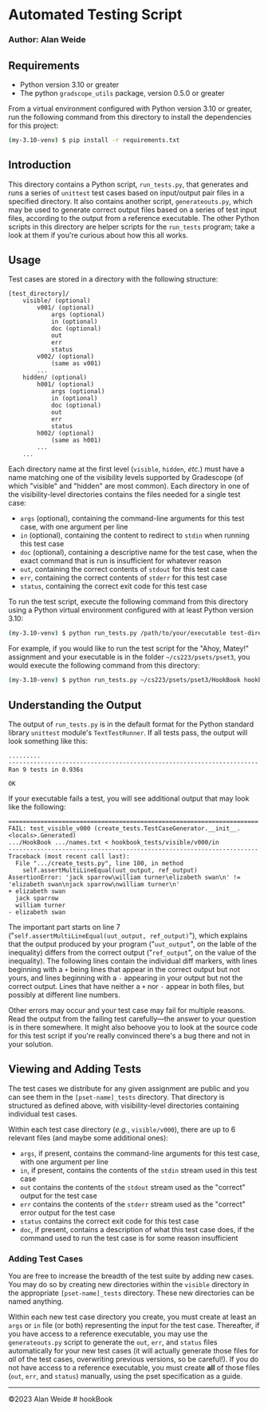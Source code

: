 # Automated Testing Script

### Author: Alan Weide

## Requirements
* Python version 3.10 or greater
* The python `gradscope_utils` package, version 0.5.0 or greater

From a virtual environment configured with Python version 3.10 or greater, run the following command from this directory to install the dependencies for this project:
```bash
(my-3.10-venv) $ pip install -r requirements.txt
```

## Introduction
This directory contains a Python script, `run_tests.py`, that generates and runs a series of `unittest` test cases based on input/output pair files in a specified directory.
It also contains another script, `generateouts.py`, which may be used to generate correct output files based on a series of test input files, according to the output from a reference executable.
The other Python scripts in this directory are helper scripts for the `run_tests` program; take a look at them if you're curious about how this all works.

## Usage
Test cases are stored in a directory with the following structure:
```
[test_directory]/
    visible/ (optional)
        v001/ (optional)
            args (optional)
            in (optional)
            doc (optional)
            out
            err
            status
        v002/ (optional)
            (same as v001)
        ...
    hidden/ (optional)
        h001/ (optional)
            args (optional)
            in (optional)
            doc (optional)
            out
            err
            status
        h002/ (optional)
            (same as h001)
        ...
    ...
```

Each directory name at the first level (`visible`, `hidden`, _etc._) must have a name matching one of the visibility levels supported by Gradescope (of which "visible" and "hidden" are most common).
Each directory in one of the visibility-level directories contains the files needed for a single test case:
* `args` (optional), containing the command-line arguments for this test case, with one argument per line
* `in` (optional), containing the content to redirect to `stdin` when running this test case
* `doc` (optional), containing a descriptive name for the test case, when the exact command that is run is insufficient for whatever reason
* `out`, containing the correct contents of `stdout` for this test case
* `err`, containing the correct contents of `stderr` for this test case
* `status`, containing the correct exit code for this test case

To run the test script, execute the following command from this directory using a Python virtual environment configured with at least Python version 3.10:
```bash
(my-3.10-venv) $ python run_tests.py /path/to/your/executable test-directory
```

For example, if you would like to run the test script for the "Ahoy, Matey!" assignment and your executable is in the folder `~/cs223/psets/pset3`, you would execute the following command from this directory:
```bash
(my-3.10-venv) $ python run_tests.py ~/cs223/psets/pset3/HookBook hookbook_tests
```

## Understanding the Output
The output of `run_tests.py` is in the default format for the Python standard library `unittest` module's `TextTestRunner`.
If all tests pass, the output will look something like this:
```text
.........
----------------------------------------------------------------------
Ran 9 tests in 0.936s

OK
```

If your executable fails a test, you will see additional output that may look like the following:
```
======================================================================
FAIL: test_visible_v000 (create_tests.TestCaseGenerator.__init__.<locals>.Generated)
.../HookBook .../names.txt < hookbook_tests/visible/v000/in
----------------------------------------------------------------------
Traceback (most recent call last):
  File ".../create_tests.py", line 100, in method
    self.assertMultiLineEqual(uut_output, ref_output)
AssertionError: 'jack sparrow\william turner\elizabeth swan\n' != 'elizabeth swan\njack sparrow\nwilliam turner\n'
+ elizabeth swan
  jack sparrow
  william turner
- elizabeth swan
```

The important part starts on line 7 ("`self.assertMultiLineEqual(uut_output, ref_output)`"), which explains that the output produced by your program ("`uut_output`", on the lable of the inequality) differs from the correct output ("`ref_output`", on the value of the inequality).
The following lines contain the individual diff markers, with lines beginning with a `+` being lines that appear in the correct output but not yours, and lines beginning with a `-` appearing in your output but not the correct output.
Lines that have neither a `+` nor `-` appear in both files, but possibly at different line numbers.

Other errors may occur and your test case may fail for multiple reasons.
Read the output from the failing test carefully&mdash;the answer to your question is in there somewhere.
It might also behoove you to look at the source code for this test script if you're really convinced there's a bug there and not in your solution.

## Viewing and Adding Tests
The test cases we distribute for any given assignment are public and you can see them in the `[pset-name]_tests` directory.
That directory is structured as defined above, with visibility-level directories containing individual test cases.

Within each test case directory (_e.g._, `visible/v000`), there are up to 6 relevant files (and maybe some additional ones):
* `args`, if present, contains the command-line arguments for this test case, with one argument per line
* `in`, if present, contains the contents of the `stdin` stream used in this test case
* `out` contains the contents of the `stdout` stream used as the "correct" output for the test case
* `err` contains the contents of the `stderr` stream used as the "correct" error output for the test case
* `status` contains the correct exit code for this test case
* `doc`, if present, contains a description of what this test case does, if the command used to run the test case is for some reason insufficient

### Adding Test Cases
You are free to increase the breadth of the test suite by adding new cases.
You may do so by creating new directories within the `visible` directory in the appropriate `[pset-name]_tests` directory.
These new directories can be named anything.

Within each new test case directory you create, you must create at least an `args` or `in` file (or both) representing the input for the test case.
Thereafter, if you have access to a reference executable, you may use the `generateouts.py` script to generate the `out`, `err`, and `status` files automatically for your new test cases (it will actually generate those files for _all_ of the test cases, overwriting previous versions, so be careful!).
If you do not have access to a reference executable, you must create **all** of those files (`out`, `err`, and `status`) manually, using the pset specification as a guide.

<hr/>
&copy;2023 Alan Weide
# hookBook
